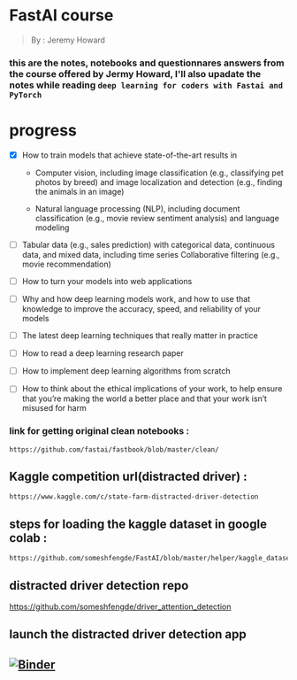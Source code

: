 # FastAI course 
> By : Jeremy Howard

### this are the notes, notebooks and questionnares answers from the course offered by Jermy Howard, I'll also upadate the notes while reading `deep learning for coders with Fastai and PyTorch`


# progress 
- [x] How to train models that achieve state-of-the-art results in
     * Computer vision, including image classification (e.g., classifying pet photos by
        breed) and image localization and detection (e.g., finding the animals in an
        image)

     * Natural language processing (NLP), including document classification
            (e.g., movie review sentiment analysis) and language modeling
- [ ]  Tabular data (e.g., sales prediction) with categorical data, continuous data, and
        mixed data, including time series
        Collaborative filtering (e.g., movie recommendation)
- [ ] How to turn your models into web applications
- [ ] Why and how deep learning models work, and how to use that knowledge to
        improve the accuracy, speed, and reliability of your models
- [ ] The latest deep learning techniques that really matter in practice
- [ ] How to read a deep learning research paper
- [ ] How to implement deep learning algorithms from scratch
- [ ] How to think about the ethical implications of your work, to help ensure that
        you’re making the world a better place and that your work isn’t misused for harm
        
        
 ### link for getting original clean notebooks : 
    https://github.com/fastai/fastbook/blob/master/clean/
 
 ## Kaggle competition url(distracted driver) : 
    https://www.kaggle.com/c/state-farm-distracted-driver-detection
 
 ## steps for loading the kaggle dataset in google colab : 
    https://github.com/someshfengde/FastAI/blob/master/helper/kaggle_dataset_starter.ipynb


 ## distracted driver detection repo 
   https://github.com/someshfengde/driver_attention_detection

 ## launch the distracted driver detection app 
 ## [![Binder](https://mybinder.org/badge_logo.svg)](https://mybinder.org/v2/gh/someshfengde/driver_attention_detection/HEAD?urlpath=%2Fvoila%2Frender%2Fdeploying_driver_attention_detection_.ipynb)


